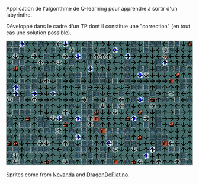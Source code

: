 Application de l'algorithme de Q-learning pour apprendre à sortir d'un labyrinthe.

Développé dans le cadre d'un TP dont il constitue une "correction" (en tout cas une solution possible).

![Screenshot](https://raw.githubusercontent.com/PFGimenez/QLearning/master/screenshot.png)

Sprites come from [Nevanda](http://nevanda.deviantart.com/art/nethack-tiles-32x32px-416691316) and [DragonDePlatino](http://dragondeplatino.deviantart.com/art/DawnHack-NetHack-3-4-3-UnNetHack-5-1-0-416312313).
